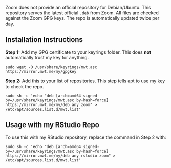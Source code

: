 Zoom does not provide an official repository for Debian/Ubuntu. This repository serves the latest official `.deb` from Zoom. All files are checked against the Zoom GPG keys. The repo is automatically updated twice per day.

## Installation Instructions

**Step 1:** Add my GPG certificate to your keyrings folder. This does **not** automatically trust my key for anything.

```
sudo wget -O /usr/share/keyrings/mwt.asc https://mirror.mwt.me/my/gpgkey
```

**Step 2:** Add this to your list of repositories. This step tells apt to use my key to check the repo.

```
sudo sh -c 'echo "deb [arch=amd64 signed-by=/usr/share/keyrings/mwt.asc by-hash=force] https://mirror.mwt.me/my/deb any zoom" > /etc/apt/sources.list.d/mwt.list'
```

## Usage with my RStudio Repo

To use this with my RStudio repository, replace the command in Step 2 with:

```
sudo sh -c 'echo "deb [arch=amd64 signed-by=/usr/share/keyrings/mwt.asc by-hash=force] https://mirror.mwt.me/my/deb any rstudio zoom" > /etc/apt/sources.list.d/mwt.list'
```
